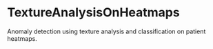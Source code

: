 # TextureAnalysisOnHeatmaps
Anomaly detection using texture analysis and classification on patient heatmaps.
